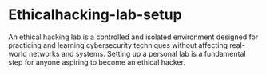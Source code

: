 # Ethicalhacking-lab-setup
An ethical hacking lab is a controlled and isolated environment designed for practicing and learning cybersecurity techniques without affecting real-world networks and systems. Setting up a personal lab is a fundamental step for anyone aspiring to become an ethical hacker.
